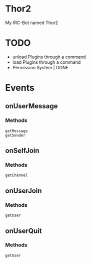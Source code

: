 Thor2
=====

My IRC-Bot named Thor2

TODO
====
- unload Plugins through a command
- load Plugins through a command
- Permission System | DONE

Events
======
## onUserMessage
### Methods
    getMessage  
    getSender
## onSelfJoin
### Methods
    getChannel
## onUserJoin
### Methods
    getUser
## onUserQuit
### Methods
    getUser
